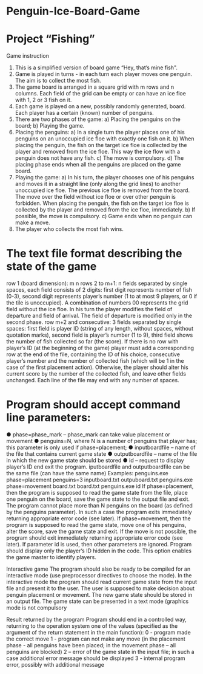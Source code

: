 # Penguin-Ice-Board-Game
# Project “Fishing”
Game instruction
  1. This is a simplified version of board game “Hey, that’s mine fish".
  2. Game is played in turns - in each turn each player moves one penguin. The aim is to collect the 
  most fish. 
  3. The game board is arranged in a square grid with m rows and n columns. Each field of the grid 
  can be empty or can have an ice floe with 1, 2 or 3 fish on it.
  4. Each game is played on a new, possibly randomly generated, board. Each player has a certain 
  (known) number of penguins. 
  5. There are two phases of the game:
  a) Placing the penguins on the board;
  b) Playing the game.
  6. Placing the penguins:
  a) In a single turn the player places one of his penguins on an unoccupied ice floe with exactly 
  one fish on it.
  b) When placing the penguin, the fish on the target ice floe is collected by the player and 
  removed from the ice floe. This way the ice flow with a penguin does not have any fish.
  c) The move is compulsory. 
  d) The placing phase ends when all the penguins are placed on the game board. 
  7. Playing the game:
  a) In his turn, the player chooses one of his penguins and moves it in a straight line (only along
  the grid lines) to another unoccupied ice floe. The previous ice floe is removed from the 
  board. The move over the field without ice floe or over other penguin is forbidden. When 
  placing the penguin, the fish on the target ice floe is collected by the player and removed 
  from the ice floe, immediately. 
  b) If possible, the move is compulsory.
  c) Game ends when no penguin can make a move.
  8. The player who collects the most fish wins.
# The text file format describing the state of the game
row 1 (board dimension): m n
rows 2 to m+1: n fields separated by single spaces, each field consists of 2 digits: first digit represents 
number of fish (0-3), second digit represents player’s number (1 to at most 9 players, or 0 if
the tile is unoccupied). A combination of numbers 00 represents the grid field without the 
ice floe. In his turn the player modifies the field of departure and field of arrival. The field 
of departure is modified only in the second phase. 
row m+2 and consecutive: 3 fields separated by single spaces: first field is player ID (string of any 
length, without spaces, without quotation marks), second field is player’s number (1 to 9), 
third field shows the number of fish collected so far (the score). If there is no row with 
player’s ID (at the beginning of the game) player must add a corresponding row at the end 
of the file, containing the ID of his choice, consecutive player’s number and the number of 
collected fish (which will be 1 in the case of the first placement action). Otherwise, the 
player should alter his current score by the number of the collected fish, and leave other 
fields unchanged.
Each line of the file may end with any number of spaces.
# Program should accept command line parameters:
● phase=phase_mark – phase_mark can take value placement or movement
● penguins=N, where N is a number of penguins that player has; this parameter is only used if 
phase=placement;
● inputboardfile – name of the file that contains current game state
● outputboardfile – name of the file in which the new game state should be stored
● id – request to display player’s ID end exit the program.
iputboardfile and outputboardfile can be the same file (can have the same name)
Examples:
penguins.exe phase=placement penguins=3 inputboard.txt outpuboard.txt
penguins.exe phase=movement board.txt board.txt
penguins.exe id
If phase=placement, then the program is supposed to read the game state from the file, place one 
penguin on the board, save the game state to the output file and exit. The program cannot place more 
than N penguins on the board (as defined by the penguins parameter). In such a case the program 
exits immediately returning appropriate error code (see later). 
If phase=movement, then the program is supposed to read the game state, move one of his penguins,
alter the score, save the game state and exit. If the move is not possible, the program should exit 
immediately returning appropriate error code (see later).
If parameter id is used, then other parameters are ignored. Program should display only the player’s 
ID hidden in the code. This option enables the game master to identify players.

Interactive game
The program should also be ready to be compiled for an interactive mode (use preprocessor
directives to choose the mode). In the interactive mode the program should read current game state 
from the input file and present it to the user. The user is supposed to make decision about penguin 
placement or movement. The new game state should be stored in an output file. The game state can be 
presented in a text mode (graphics mode is not compulsory

Result returned by the program
Program should end in a controlled way, returning to the operation system one of the values (specified 
as the argument of the return statement in the main function):
0 - program made the correct move
1 - program can not make any move (in the placement phase - all penguins have been placed; in 
the movement phase – all penguins are blocked)
2 – error of the game state in the input file; in such a case additional error message should be 
displayed
3 - internal program error, possibly with additional message
